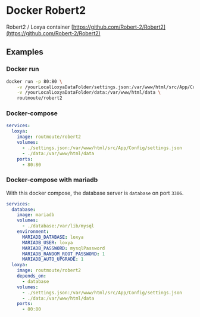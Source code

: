 # Docker Robert2

Robert2 / Loxya container
[https://github.com/Robert-2/Robert2](https://github.com/Robert-2/Robert2)

## Examples

### Docker run

```sh
docker run -p 80:80 \
    -v /yourLocalLoxyaDataFolder/settings.json:/var/www/html/src/App/Config/settings.json \
    -v /yourLocalLoxyaDataFolder/data:/var/www/html/data \
    routmoute/robert2
```

### Docker-compose

```yaml
services:
  loxya:
    image: routmoute/robert2
    volumes:
      - ./settings.json:/var/www/html/src/App/Config/settings.json
      - ./data:/var/www/html/data
    ports:
      - 80:80
```

### Docker-compose with mariadb

With this docker compose, the database server is `database` on port `3306`.

```yaml
services:
  database:
    image: mariadb
    volumes:
      - ./database:/var/lib/mysql
    environment:
      MARIADB_DATABASE: loxya
      MARIADB_USER: loxya
      MARIADB_PASSWORD: mysqlPassword
      MARIADB_RANDOM_ROOT_PASSWORD: 1
      MARIADB_AUTO_UPGRADE: 1
  loxya:
    image: routmoute/robert2
    depends_on:
      - database
    volumes:
      - ./settings.json:/var/www/html/src/App/Config/settings.json
      - ./data:/var/www/html/data
    ports:
      - 80:80
```
